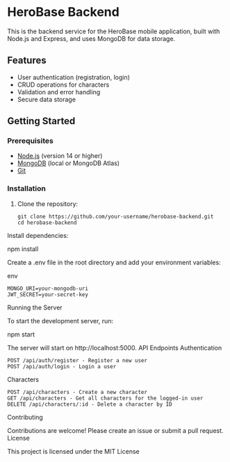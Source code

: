 # HeroBase Backend

This is the backend service for the HeroBase mobile application, built with Node.js and Express, and uses MongoDB for data storage.

## Features

- User authentication (registration, login)
- CRUD operations for characters
- Validation and error handling
- Secure data storage

## Getting Started

### Prerequisites

- [Node.js](https://nodejs.org/) (version 14 or higher)
- [MongoDB](https://www.mongodb.com/) (local or MongoDB Atlas)
- [Git](https://git-scm.com/)

### Installation

1. Clone the repository:
   ```
   git clone https://github.com/your-username/herobase-backend.git
   cd herobase-backend

Install dependencies:

npm install

Create a .env file in the root directory and add your environment variables:

env

    MONGO_URI=your-mongodb-uri
    JWT_SECRET=your-secret-key

Running the Server

To start the development server, run:



npm start

The server will start on http://localhost:5000.
API Endpoints
Authentication

    POST /api/auth/register - Register a new user
    POST /api/auth/login - Login a user

Characters

    POST /api/characters - Create a new character
    GET /api/characters - Get all characters for the logged-in user
    DELETE /api/characters/:id - Delete a character by ID


Contributing

Contributions are welcome! Please create an issue or submit a pull request.
License

This project is licensed under the MIT License
